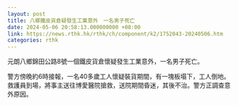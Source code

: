 ```yaml
---
layout: post
title: 八鄉鐵皮貨倉疑發生工業意外　一名男子死亡
date: 2024-05-06 20:58:13.000000000 +08:00
link: https://news.rthk.hk/rthk/ch/component/k2/1752043-20240506.htm
categories: rthk
---
```


元朗八鄉錦田公路8號一個鐵皮貨倉懷疑發生工業意外，一名男子死亡。

警方傍晚約6時接報，一名40多歲工人懷疑裝貨期間，有一塊板塌下，工人倒地。救護員到場，將事主送往博愛醫院搶救，送院期間昏迷，其後不治。警方正調查意外原因。
